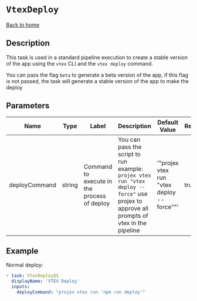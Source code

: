 # `VtexDeploy`

[Back to home](../../../README.md)

## Description

This task is used in a standard pipeline execution to create a stable version of the app using the `vtex` CLI and the `vtex deploy` command.

You can pass the flag `beta` to generate a beta version of the app, if this flag is not passed, the task will generate a stable version of the app to make the deploy

## Parameters

| Name          | Type   | Label                                       | Description                                                                                                                               | Default Value                               | Required |
| ------------- | ------ | ------------------------------------------- | ----------------------------------------------------------------------------------------------------------------------------------------- | ------------------------------------------- | -------- |
| deployCommand | string | Command to execute in the process of deploy | You can pass the script to run example: `projex vtex run "vtex deploy --force"` use projex to approve all prompts of vtex in the pipeline | '"projex vtex run \"vtex deploy --force\""' | true     |

## Example

Normal deploy:

```yaml
- task: VtexDeploy@1
  displayName: 'VTEX Deploy'
  inputs:
    deployCommand: "projex vtex run 'npm run deploy'"
```
